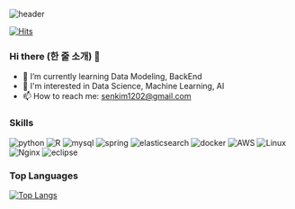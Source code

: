 ![header](https://capsule-render.vercel.app/api?type=venom&height=300&color=gradient&text=Seeun%20Kim&fontColor=black)

[![Hits](https://hits.seeyoufarm.com/api/count/incr/badge.svg?url=https%3A%2F%2Fgithub.com%2Fsenikim%2Fhit-counter&count_bg=%2370D0DB&title_bg=%237C7A7A&icon=bilibili.svg&icon_color=%234DF2F2&title=hits&edge_flat=false)](https://hits.seeyoufarm.com)

### Hi there (한 줄 소개) 👋
- 🌱 I’m currently learning Data Modeling, BackEnd
- 👀 I'm interested in Data Science, Machine Learning, AI
- 📫 How to reach me: senkim1202@gmail.com

### Skills
![python](https://img.shields.io/badge/python-f0f8ff?style=for-the-badge&logo=python&logoColor=3776AB)
![R](https://img.shields.io/badge/R-f0f8ff?style=for-the-badge&logo=R&logoColor=276DC3)
![mysql](https://img.shields.io/badge/mysql-f0f8ff?style=for-the-badge&logo=mysql&logoColor=4479A1)
![spring](https://img.shields.io/badge/spring-f0f8ff?style=for-the-badge&logo=spring&logoColor=6DB33F)
![elasticsearch](https://img.shields.io/badge/elasticsearch-f0f8ff?style=for-the-badge&logo=elasticsearch&logoColor=005571)
![docker](https://img.shields.io/badge/docker-f0f8ff?style=for-the-badge&logo=docker&logoColor=2496ED)
![AWS](https://img.shields.io/badge/AWS-f0f8ff?style=for-the-badge&logo=AWS&logoColor=232F3E)
![Linux](https://img.shields.io/badge/Linux-f0f8ff?style=for-the-badge&logo=linux&logoColor=FCC624)
![Nginx](https://img.shields.io/badge/nginx-f0f8ff?style=for-the-badge&logo=nginx&logoColor=009639)
![eclipse](https://img.shields.io/badge/eclipse-f0f8ff?style=for-the-badge&logo=eclipse&logoColor=2C2255)


### Top Languages
[![Top Langs](https://github-readme-stats.vercel.app/api/top-langs/?username=senikim&layout=compact&theme=transparent)](https://github.com/senikim/github-readme-stats)

<!--
**senikim/senikim** is a ✨ _special_ ✨ repository because its `README.md` (this file) appears on your GitHub profile.

Here are some ideas to get you started:

- 🔭 I’m currently working on ...
- 🌱 I’m currently learning ...
- 👯 I’m looking to collaborate on ...
- 🤔 I’m looking for help with ...
- 💬 Ask me about ...
- 📫 How to reach me: ...
- 😄 Pronouns: ...
- ⚡ Fun fact: ...
-->
